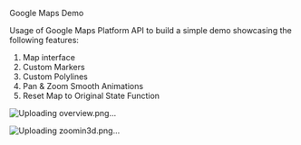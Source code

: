 Google Maps Demo

Usage of Google Maps Platform API to build a simple demo showcasing the following features:
  1. Map interface
  2. Custom Markers
  3. Custom Polylines
  4. Pan & Zoom Smooth Animations
  5. Reset Map to Original State Function

![Uploading overview.png…]()

![Uploading zoomin3d.png…]()

